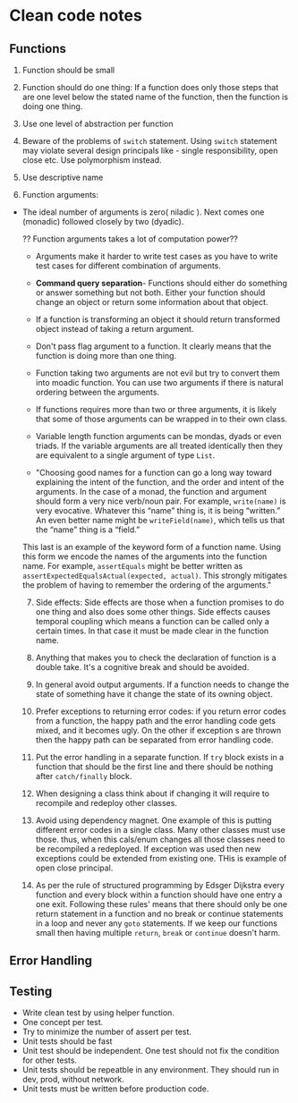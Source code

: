 # Clean code notes

## Functions

1. Function should be small

2. Function should do one thing: If a function does only those steps that are one level below the
stated name of the function, then the function is doing one thing.

3. Use one level of abstraction per function

4. Beware of the problems of `switch` statement. Using `switch` statement may violate several design
principals like - single responsibility, open close etc. Use polymorphism instead.

5. Use descriptive name

6. Function arguments:

- The ideal number of arguments is zero( niladic ). Next comes one (monadic)
  followed closely by two
  (dyadic).

  ?? Function arguments takes a lot of computation power??

  - Arguments make it harder to write test cases as you have to write test cases for different
  combination of arguments.

  - **Command query separation**- Functions should either do something or answer something but not
  both. Either your function should change an object or return some information about that object.

  - If a function is transforming an object it should return transformed object instead of taking a
  return argument.

  - Don't pass flag argument to a function. It clearly means that the function is doing more than one
  thing.

  - Function taking two arguments are not evil but try to convert them into moadic function. You can
  use two arguments if there is natural ordering between the arguments.

  - If functions requires more than two or three arguments, it is likely that some of those arguments
  can be wrapped in to their own class.

  - Variable length function arguments can be mondas, dyads or even triads. If the variable arguments
  are all treated identically then they are equivalent to a single argument of type `List`.

  - "Choosing good names for a function can go a long way toward explaining the intent of the
  function, and the order and intent of the arguments. In the case of a monad, the function and
  argument should form a very nice verb/noun pair. For example, `write(name)` is very evocative.
  Whatever this “name” thing is, it is being “written.” An even better name might
  be `writeField(name)`, which tells us that the “name” thing is a “field.”

  This last is an example of the keyword form of a function name. Using this form we encode the
  names of the arguments into the function name. For example, `assertEquals` might be better written
  as
  `assertExpectedEqualsActual(expected, actual)`. This strongly mitigates the problem of having to
  remember the ordering of the arguments."


  7. Side effects: Side effects are those when a function promises to do one thing and also does some
  other things. Side effects causes temporal coupling which means a function can be called only a
  certain times. In that case it must be made clear in the function name.

  8. Anything that makes you to check the declaration of function is a double take. It's a cognitive
  break and should be avoided.

  9. In general avoid output arguments. If a function needs to change the state of something have it
  change the state of its owning object.

  10. Prefer exceptions to returning error codes: if you return error codes from a function, the happy
  path and the error handling code gets mixed, and it becomes ugly. On the other if exception s
  are thrown then the happy path can be separated from error handling code.

  11. Put the error handling in a separate function. If `try` block exists in a function that should
  be the first line and there should be nothing after `catch/finally` block.

  12. When designing a class think about if changing it will require to recompile and redeploy other
  classes.

  13. Avoid using dependency magnet. One example of this is putting different error codes in a single
  class. Many other classes must use those. thus, when this cals/enum changes all those classes
  need to be recompiled a redeployed. If exception was used then new exceptions could be extended
  from existing one. THis is example of open close principal.

  14. As per the rule of structured programming by Edsger Dijkstra every function and every block
  within a function should have one entry a one exit. Following these rules' means that there
  should only be one return statement in a function and no break or continue statements in a loop
  and never any `goto`
  statements. If we keep our functions small then having multiple `return`, `break` or `continue`
  doesn't harm.


## Error Handling

## Testing

  - Write clean test by using helper function.
  - One concept per test.
  - Try to minimize the number of assert per test.
  - Unit tests should be fast
  - Unit test should be independent. One test should not fix the condition for other tests.
  - Unit tests should be repeatble in any environment. They should run in dev, prod, without network.
  - Unit tests must be written before production code.
